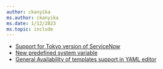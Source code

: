```yaml
---
author: ckanyika
ms.author: ckanyika
ms.date: 1/12/2023
ms.topic: include
---
```


- [Support for Tokyo version of ServiceNow](#support-for-tokyo-version-of-servicenow)
- [New predefined system variable](#new-predefined-system-variable)
- [General Availability of templates support in YAML editor](#general-availability-template-support-in-yaml-editor)
